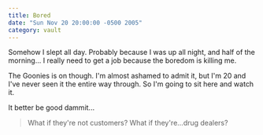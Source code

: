 ```yaml
---
title: Bored
date: "Sun Nov 20 20:00:00 -0500 2005"
category: vault
---
```


Somehow I slept all day. Probably because I was up all night, and half of the
morning... I really need to get a job because the boredom is killing me.

The Goonies is on though. I'm almost ashamed to admit it, but I'm 20 and I've
never seen it the entire way through. So I'm going to sit here and watch it.

It better be good dammit...

> What if they're not customers? What if they're...drug dealers?
